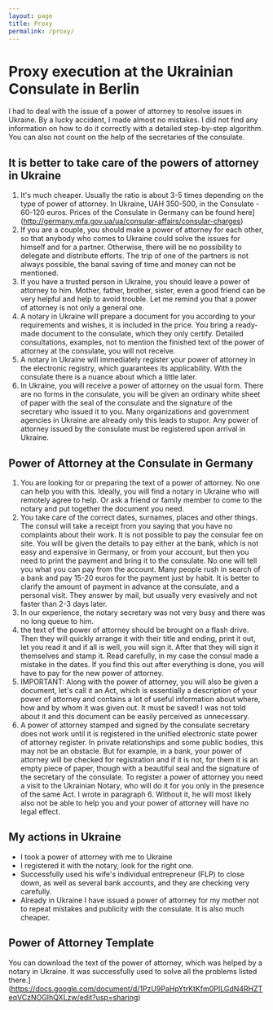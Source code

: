 ```yaml
---
layout: page
title: Proxy
permalink: /proxy/
---
```

# Proxy execution at the Ukrainian Consulate in Berlin
I had to deal with the issue of a power of attorney to resolve issues in Ukraine. By a lucky accident, I made almost no mistakes. I did not find any information on how to do it correctly with a detailed step-by-step algorithm. You can also not count on the help of the secretaries of the consulate.

## It is better to take care of the powers of attorney in Ukraine
1. It's much cheaper. Usually the ratio is about 3-5 times depending on the type of power of attorney. In Ukraine, UAH 350-500, in the Consulate - 60-120 euros. Prices of the Consulate in Germany can be found here] (http://germany.mfa.gov.ua/ua/consular-affairs/consular-charges)
1. If you are a couple, you should make a power of attorney for each other, so that anybody who comes to Ukraine could solve the issues for himself and for a partner. Otherwise, there will be no possibility to delegate and distribute efforts. The trip of one of the partners is not always possible, the banal saving of time and money can not be mentioned.
1. If you have a trusted person in Ukraine, you should leave a power of attorney to him. Mother, father, brother, sister, even a good friend can be very helpful and help to avoid trouble. Let me remind you that a power of attorney is not only a general one.
1. A notary in Ukraine will prepare a document for you according to your requirements and wishes, it is included in the price. You bring a ready-made document to the consulate, which they only certify. Detailed consultations, examples, not to mention the finished text of the power of attorney at the consulate, you will not receive.
1. A notary in Ukraine will immediately register your power of attorney in the electronic registry, which guarantees its applicability. With the consulate there is a nuance about which a little later.
1. In Ukraine, you will receive a power of attorney on the usual form. There are no forms in the consulate, you will be given an ordinary white sheet of paper with the seal of the consulate and the signature of the secretary who issued it to you. Many organizations and government agencies in Ukraine are already only this leads to stupor.
Any power of attorney issued by the consulate must be registered upon arrival in Ukraine.

## Power of Attorney at the Consulate in Germany
1. You are looking for or preparing the text of a power of attorney. No one can help you with this. Ideally, you will find a notary in Ukraine who will remotely agree to help. Or ask a friend or family member to come to the notary and put together the document you need.
1. You take care of the correct dates, surnames, places and other things. The consul will take a receipt from you saying that you have no complaints about their work.
It is not possible to pay the consular fee on site. You will be given the details to pay either at the bank, which is not easy and expensive in Germany, or from your account, but then you need to print the payment and bring it to the consulate. No one will tell you what you can pay from the account. Many people rush in search of a bank and pay 15-20 euros for the payment just by habit. It is better to clarify the amount of payment in advance at the consulate, and a personal visit. They answer by mail, but usually very evasively and not faster than 2-3 days later.
1. In our experience, the notary secretary was not very busy and there was no long queue to him.
1. the text of the power of attorney should be brought on a flash drive. Then they will quickly arrange it with their title and ending, print it out, let you read it and if all is well, you will sign it. After that they will sign it themselves and stamp it. Read carefully, in my case the consul made a mistake in the dates. If you find this out after everything is done, you will have to pay for the new power of attorney.
1. IMPORTANT: Along with the power of attorney, you will also be given a document, let's call it an Act, which is essentially a description of your power of attorney and contains a lot of useful information about where, how and by whom it was given out. It must be saved! I was not told about it and this document can be easily perceived as unnecessary.
1. A power of attorney stamped and signed by the consulate secretary does not work until it is registered in the unified electronic state power of attorney register. In private relationships and some public bodies, this may not be an obstacle. But for example, in a bank, your power of attorney will be checked for registration and if it is not, for them it is an empty piece of paper, though with a beautiful seal and the signature of the secretary of the consulate. To register a power of attorney you need a visit to the Ukrainian Notary, who will do it for you only in the presence of the same Act. I wrote in paragraph 6. Without it, he will most likely also not be able to help you and your power of attorney will have no legal effect.

## My actions in Ukraine
- I took a power of attorney with me to Ukraine
- I registered it with the notary, look for the right one.
- Successfully used his wife's individual entrepreneur (FLP) to close down, as well as several bank accounts, and they are checking very carefully.
- Already in Ukraine I have issued a power of attorney for my mother not to repeat mistakes and publicity with the consulate. It is also much cheaper.

## Power of Attorney Template
You can download the text of the power of attorney, which was helped by a notary in Ukraine. It was successfully used to solve all the problems listed there.] (https://docs.google.com/document/d/1PzU9PaHpYtrKtKfm0PILGdN4RHZTeqVCzNOGIhQXLzw/edit?usp=sharing)
